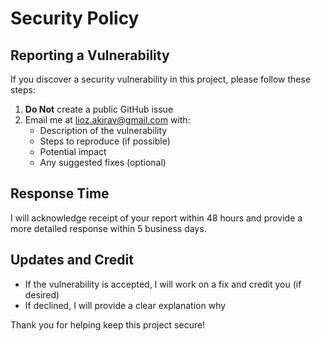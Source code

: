 # Security Policy

## Reporting a Vulnerability

If you discover a security vulnerability in this project, please follow these steps:

1. **Do Not** create a public GitHub issue
2. Email me at lioz.akirav@gmail.com with:
   - Description of the vulnerability
   - Steps to reproduce (if possible)
   - Potential impact
   - Any suggested fixes (optional)

## Response Time
I will acknowledge receipt of your report within 48 hours and provide a more detailed response within 5 business days.

## Updates and Credit
- If the vulnerability is accepted, I will work on a fix and credit you (if desired)
- If declined, I will provide a clear explanation why

Thank you for helping keep this project secure!
